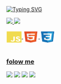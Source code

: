 [![Typing SVG](https://readme-typing-svg.demolab.com?font=Fira+Code&weight=500&pause=1000&random=false&width=435&height=35&lines=Ol%C3%A1%2C+eu+sou+a+Cristiane+Almeida!+%F0%9F%91%BE%F0%9F%93%9A%F0%9F%92%99)](https://git.io/typing-svg)
<div>
   <a href="https://github.com/criscardosoalmeida">
   <img height="150em" src="https://github-readme-stats.vercel.app/api?username=criscardosoalmeida&show_icons=true&theme=tokyonight&include_all_commits=true&count_private=true"/>
   <img height="110em" src="https://github-readme-stats.vercel.app/api/top-langs/?username=criscardosoalmeida&layout=compact&langs_count=6&theme=tokyonight"/>
</div>
    
<div style="display: inline_block"><br>
  <img align="center" alt="Js" height="30" width="40" src="https://raw.githubusercontent.com/devicons/devicon/master/icons/javascript/javascript-plain.svg">
  <img align="center" alt="HTML" height="30" width="40" src="https://raw.githubusercontent.com/devicons/devicon/master/icons/html5/html5-original.svg">
  <img align="center" alt="CSS" height="30" width="40" src="https://raw.githubusercontent.com/devicons/devicon/master/icons/css3/css3-original.svg">
</div>
 
<br>
 
### folow me
 
<div> 
  <a href="" target="_blank"><img src="https://img.shields.io/badge/-Instagram-%23E4405F?style=for-the-badge&logo=instagram&logoColor=white" target="_blank"></a>
 <a href="" target="_blank"><img src="https://img.shields.io/badge/Discord-7289DA?style=for-the-badge&logo=discord&logoColor=white" target="_blank"></a> 
  <a href = "mailto:cris02325@gmail.com"><img src="https://img.shields.io/badge/-Gmail-%23333?style=for-the-badge&logo=gmail&logoColor=white" target="_blank"></a>
  <a href="https://www.linkedin.com/in/crisalmeida1-" target="_blank"><img src="https://img.shields.io/badge/-LinkedIn-%230077B5?style=for-the-badge&logo=linkedin&logoColor=white" target="_blank"></a>
</div>
 
